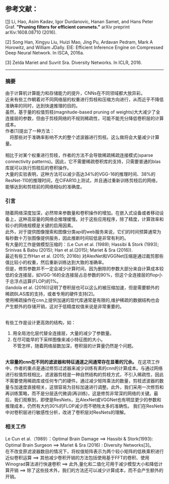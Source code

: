 ## 参考文献：
[[1](https://arxiv.org/abs/1608.08710)] Li, Hao, Asim Kadav, Igor Durdanovic, Hanan Samet, and Hans Peter Graf. **"Pruning filters for efficient convnets."** arXiv preprint arXiv:1608.08710 (2016).  

[2] Song Han, Xingyu Liu, Huizi Mao, Jing Pu, Ardavan Pedram, Mark A Horowitz, and William JDally. EIE: Efficient Inference Engine on Compressed Deep Neural Network. In ISCA, 2016a.

[3] Zelda Mariet and Suvrit Sra. Diversity Networks. In ICLR, 2016.

--- 
### 摘要
由于计算机计算能力和存储能力的提升，CNNs在不同领域都大放异彩。  
近来有些工作朝着对不同网络层的权重进行剪枝和压缩方向进行，从而近乎不降低准确率的同时，达到快速推理的目的。  
虽然，基于量的权值剪枝(magnitude-based pruning of weights)大大减少了全连接层的参数，但由于剪枝网络的不规则稀疏性，可能不能充分降低卷积层的计算成本。  
作者[1]提出了一种方法：   
&emsp;将那些对于准确率影响不大的整个滤波器进行剪枝。这么做将会大量减少计算量。  
&emsp;  
相比于对某个权重进行剪枝，作者的方法不会导致稀疏稀疏连接模式(sparse connectivity patterns)。因此，它不需要稀疏卷积库的支持，只需要普通的blas库就可以执行剪枝后的卷积操作。  
大量的实验表明，这种方法可以减少高达34%的VGG-16的推理时间、38%的ResNet-110的推理时间，在CIFAR10上测试，并且通过重新训练剪枝后的网络，能够达到和剪枝前的网络相似的准确度。  

###  引言
随着网络深度加深，必然带来参数量和卷积操作的增加。在嵌入式设备或者移动设备上，这种高容量的网络会推理缓慢。对于这些应用程序，除了精度，计算效率和较小的网络规模是关键的启用因素。  
此外，对于提供图像搜索和图像分类api的web服务来说，它们的时间预算通常为每秒数十万张图像提供服务，因此推断时间较低是非常有利的。  
有大量的工作是做模型压缩的：(Le Cun et al. (1989); Hassibi & Stork (1993); Srinivas & Babu (2015); Han et al.(2015); Mariet & Sra (2016)).  
最近有些工作Han et al. (2015; 2016b) 对AlexNet和VGGNet压缩是通过裁剪那些值比较小的权重，然后重新训练达到大致的准确率。  
但是，修剪参数并不一定会减少计算时间，因为删除的参数大部分来自计算成本较低的全连接层，如VGG-16的全连接层占总参数的90%，但这个全连接层的flop小于总浮点运算(FLOP)的1%。  
(Iandola et al. (2016))证明了卷积层也可以这么的被压缩加速，但是需要额外的稀疏BLAS库的支持，或者专用的硬件支持[2]。  
使用稀疏操作在cnn上提供加速的现代库通常是有限的,维护稀疏的数据结构也会产生额外的存储开销，这对于低精度权值来说是非常重要的。  
&emsp;  

有些工作是设计更高效的结构，如：  
1. 用全局池化层代替全连接层，大量的减少了参数量。
2. 在尽可能早的下采样图像来减小特征图的大小。  
不管怎样，随着网络层数加深，卷积层的计算量仍然是个问题。  
&emsp;  


**大容量的cnn在不同的滤波器和特征通道之间通常存在显著的冗余。** 在这项工作中，作者的重点是通过修剪过滤器来减少训练有素的cnn的计算成本。与通过网络进行权值剪枝相比，滤波器剪枝是一种自然结构的剪枝方式，不引入稀疏性，因此不需要使用稀疏库或任何专门的硬件。通过减少矩阵乘法的数量，剪枝滤波器的数量与加速度直接相关，这很容易为目标加速进行调整。此外，我们采用一次修剪和再训练策略，而不是分层迭代微调(再训练)，这是修剪非常深的网络的关键。最后，我们观察到，即使是ResNets，比AlexNet或VGGNet也有明显更少的参数和推理成本，仍然有大约30%的FLOP减少而不牺牲太多的准确性。 我们在ResNets中对卷积层进行敏感性分析，改进了卷积层对ResNets的理解。  


### 相关工作
Le Cun et al.（1989）：Optimal Brain Damage  ==> Hassibi & Stork(1993): Optimal Brain Surgeon  ==> Mariet & Sra (2016) : Diversity Networks[3]。  
在不改变原滤波器数目的情况下，将权值矩阵表示为两个较小矩阵的低秩乘积进行近似卷积运算 ==> 其他减少卷积开销的方法包括使用基于FFT的卷积、使用Winograd算法进行快速卷积 ==> 此外,量化和二值化可用于减少模型大小和降低计算开销 ==> 除了这些技术外，我们的方法还可以减少计算成本，而不会产生额外的开销。  

